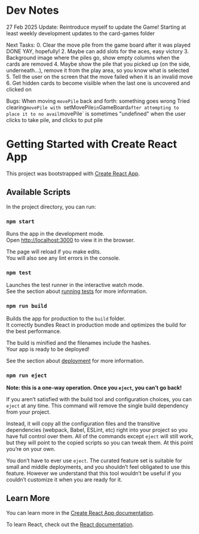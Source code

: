# Dev Notes

27 Feb 2025
Update:
Reintroduce myself to update the Game! Starting at least weekly development updates to the card-games folder

Next Tasks:
0. Clear the move pile from the game board after it was played 
    DONE YAY, hopefully!
2. Maybe can add slots for the aces, easy victory
3. Background image where the piles go, show empty columns when the cards are removed
4. Maybe show the pile that you picked up (on the side, underneath...), remove it from the play area, so you know what is selected
5. Tell the user on the screen that the move failed when it is an invalid move
6. Get hidden cards to become visiible when the last one is uncovered and clicked on

Bugs:
When moving `movePile` back and forth: something goes wrong
Tried clearing`movePile with `setMovePile` in `GameBoard` after attempting to place it to no avail
`movePile` is sometimes "undefined" when the user clicks to take pile, and clicks to put pile





# Getting Started with Create React App

This project was bootstrapped with [Create React App](https://github.com/facebook/create-react-app).

## Available Scripts

In the project directory, you can run:

### `npm start`

Runs the app in the development mode.\
Open [http://localhost:3000](http://localhost:3000) to view it in the browser.

The page will reload if you make edits.\
You will also see any lint errors in the console.

### `npm test`

Launches the test runner in the interactive watch mode.\
See the section about [running tests](https://facebook.github.io/create-react-app/docs/running-tests) for more information.

### `npm run build`

Builds the app for production to the `build` folder.\
It correctly bundles React in production mode and optimizes the build for the best performance.

The build is minified and the filenames include the hashes.\
Your app is ready to be deployed!

See the section about [deployment](https://facebook.github.io/create-react-app/docs/deployment) for more information.

### `npm run eject`

**Note: this is a one-way operation. Once you `eject`, you can’t go back!**

If you aren’t satisfied with the build tool and configuration choices, you can `eject` at any time. This command will remove the single build dependency from your project.

Instead, it will copy all the configuration files and the transitive dependencies (webpack, Babel, ESLint, etc) right into your project so you have full control over them. All of the commands except `eject` will still work, but they will point to the copied scripts so you can tweak them. At this point you’re on your own.

You don’t have to ever use `eject`. The curated feature set is suitable for small and middle deployments, and you shouldn’t feel obligated to use this feature. However we understand that this tool wouldn’t be useful if you couldn’t customize it when you are ready for it.

## Learn More

You can learn more in the [Create React App documentation](https://facebook.github.io/create-react-app/docs/getting-started).

To learn React, check out the [React documentation](https://reactjs.org/).
